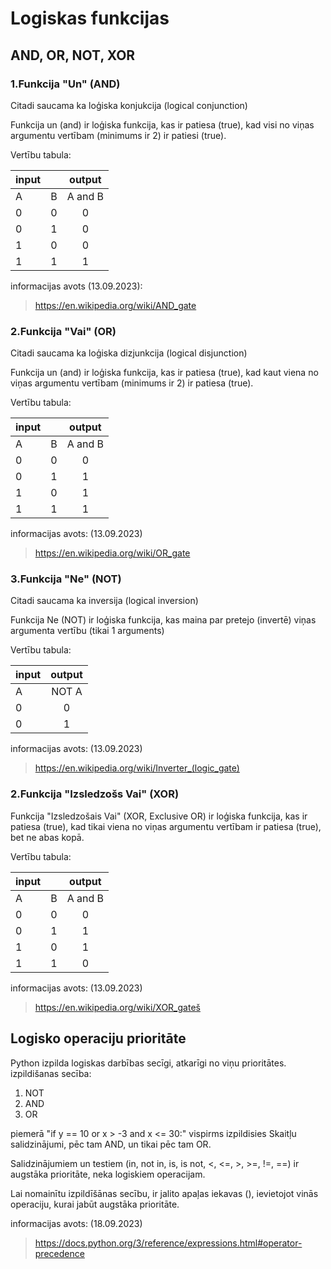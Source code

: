 # Logiskas funkcijas

## AND, OR, NOT, XOR

### 1.Funkcija "Un" (AND)

Citadi saucama ka loģiska konjukcija (logical conjunction)

Funkcija un (and) ir loģiska funkcija, kas ir patiesa (true), kad visi no viņas argumentu vertībam (minimums ir 2) ir patiesi (true).

Vertību tabula:

| input| | output |
| :--- |:---|:---:|
| A | B | A and B |
| 0 | 0 | 0 |
| 0 | 1 | 0 |
| 1 | 0 | 0 |
| 1 | 1 | 1 |

informacijas avots (13.09.2023):
>https://en.wikipedia.org/wiki/AND_gate

### 2.Funkcija "Vai" (OR)

Citadi saucama ka loģiska dizjunkcija (logical disjunction)

Funkcija un (and) ir loģiska funkcija, kas ir patiesa (true), kad kaut viena no viņas argumentu vertībam (minimums ir 2) ir patiesa (true).

Vertību tabula:

| input| | output |
| :--- |:---|:---:|
| A | B | A and B |
| 0 | 0 | 0 |
| 0 | 1 | 1 |
| 1 | 0 | 1 |
| 1 | 1 | 1 |

informacijas avots: (13.09.2023)
>https://en.wikipedia.org/wiki/OR_gate

### 3.Funkcija "Ne" (NOT)

Citadi saucama ka inversija (logical inversion)

Funkcija Ne (NOT) ir loģiska funkcija, kas maina par pretejo (invertē) viņas argumenta vertību (tikai 1 arguments)

Vertību tabula:

| input| output |
|:---|:---:|
| A  | NOT A |
| 0  | 0 |
| 0  | 1 |

informacijas avots: (13.09.2023)
>https://en.wikipedia.org/wiki/Inverter_(logic_gate)

### 2.Funkcija "Izsledzošs Vai" (XOR)

Funkcija "Izsledzošais Vai" (XOR, Exclusive OR) ir loģiska funkcija, kas ir patiesa (true), kad tikai viena no viņas argumentu vertībam ir patiesa (true), bet ne abas kopā.

Vertību tabula:

| input| | output |
| :--- |:---|:---:|
| A | B | A and B |
| 0 | 0 | 0 |
| 0 | 1 | 1 |
| 1 | 0 | 1 |
| 1 | 1 | 0 |

informacijas avots: (13.09.2023)
>https://en.wikipedia.org/wiki/XOR_gateš

## Logisko operaciju prioritāte

Python izpilda logiskas darbības secīgi, atkarīgi no viņu prioritātes.
izpildišanas secība:

1. NOT
2. AND
3. OR

piemerā "if  y == 10 or x > -3 and x <= 30:" vispirms izpildisies Skaitļu salidzinājumi, pēc tam AND, un tikai pēc tam OR.

Salidzinājumiem un testiem (in, not in, is, is not, <, <=, >, >=, !=, ==) ir augstāka prioritāte, neka logiskiem operacijam.

Lai nomainītu izpildīšānas secību, ir jalito apaļas iekavas (), ievietojot vinās operaciju, kurai jabūt augstāka prioritāte.

informacijas avots: (18.09.2023)
>https://docs.python.org/3/reference/expressions.html#operator-precedence